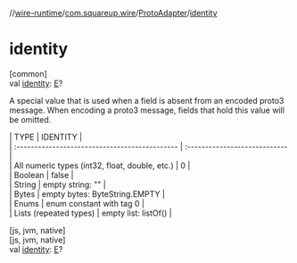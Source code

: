 //[wire-runtime](../../../index.md)/[com.squareup.wire](../index.md)/[ProtoAdapter](index.md)/[identity](identity.md)

# identity

[common]\
val [identity](identity.md): [E](index.md)?

A special value that is used when a field is absent from an encoded proto3 message. When encoding a proto3 message, fields that hold this value will be omitted.

| TYPE                                           | IDENTITY                      |\
| :--------------------------------------------- | :---------------------------- |\
| All numeric types (int32, float, double, etc.) | 0                             |\
| Boolean                                        | false                         |\
| String                                         | empty string: ""              |\
| Bytes                                          | empty bytes: ByteString.EMPTY |\
| Enums                                          | enum constant with tag 0      |\
| Lists (repeated types)                         | empty list: listOf()          |

[js, jvm, native]\
[js, jvm, native]\
val [identity](identity.md): [E](index.md)?
